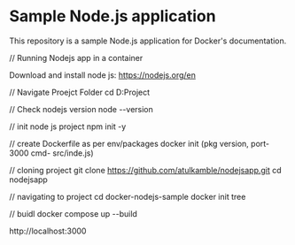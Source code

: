 # Sample Node.js application

This repository is a sample Node.js application for Docker's documentation.

// Running Nodejs app in a container

Download and install node js: https://nodejs.org/en

// Navigate Proejct Folder
cd D:Project

// Check nodejs version 
node --version

// init node js project
npm init -y

// create Dockerfile as per env/packages
docker init
(pkg version, port-3000 cmd- src/inde.js)

// cloning project
git clone https://github.com/atulkamble/nodejsapp.git
cd nodejsapp

// navigating to project
cd docker-nodejs-sample
docker init
tree

// buidl
docker compose up --build

http://localhost:3000
